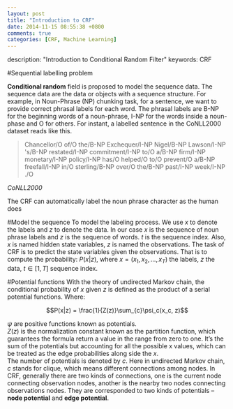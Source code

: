 ```yaml
---
layout: post
title: "Introduction to CRF"
date: 2014-11-15 08:55:38 +0800
comments: true
categories: [CRF, Machine Learning]
---
```

description: "Introduction to Conditional Random Filter" 
keywords: CRF

#Sequential labelling problem
 
**Conditional random** field is proposed to model the sequence data. The sequence data are the data or objects with a sequence structure.
For example, in Noun-Phrase (NP) chunking task, for a sentence, we want to provide correct phrasal labels for each word. The phrasal labels are B-NP for the beginning words of a noun-phrase, I-NP for the words inside a noun-phase and O for others. For instant, a labelled sentence in the CoNLL2000 dataset reads like this. 

> Chancellor/O of/O the/B-NP Exchequer/I-NP Nigel/B-NP Lawson/I-NP 's/B-NP restated/I-NP commitment/I-NP to/O a/B-NP firm/I-NP monetary/I-NP policy/I-NP has/O helped/O to/O prevent/O a/B-NP freefall/I-NP in/O sterling/B-NP over/O the/B-NP past/I-NP week/I-NP ./O

*CoNLL2000*

The CRF can automatically label the noun phrase character as the human does

#Model the sequence
To model the labeling process. We use $x$ to denote the labels and $z$ to denote the data. In our case $x$ is the sequence of noun phrase labels and $z$ is the sequence of words. $t$ is the sequence index. Also, $x$ is named hidden state variables, $z$ is named the observations. The task of CRF is to predict the state variables given the observations. That is to compute the probability:
$P(x|z)$, where $x = (x_1, x_2, ..., x_T)$ the labels, $z$ the data, $t\in[1, T]$ sequence index.
 
#Potential functions
With the theory of undirected Markov chain, the conditional probability of $x$ given $z$ is defined as the product of a serial potential functions. Where:</br>

$$P(x|z) = \frac{1}{Z(z)}\sum_{c}\psi_c(x_c, z)$$

 $\psi$ are positive functions known as potentials.</br>
 $Z(z)$ is the normalization constant known as the partition function, which guarantees the formula return a value in the range from zero to one. It’s the sum of the potentials but accounting for all the possible x values, which can be treated as the edge probabilities along side the $x$. </br>
 The number of potentials is denoted by $c$. Here in undirected Markov chain, $c$ stands for clique, which means different connections among nodes. In CRF, generally there are two kinds of connections, one is the current node connecting observation nodes, another is the nearby two nodes connecting observations nodes. They are corresponded to two kinds of potentials – **node potential** and **edge potential**.
 

